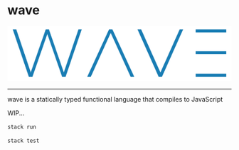 # wave

<p align="center">
  <img src="assets/wave.png?raw=true" />
</p>

---

wave is a statically typed functional language that compiles to JavaScript

WIP...

```bash
stack run
```

```bash
stack test
```